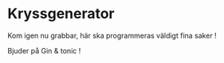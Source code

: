 Kryssgenerator
==============
Kom igen nu grabbar, här ska programmeras väldigt fina saker ! 

Bjuder på Gin & tonic !